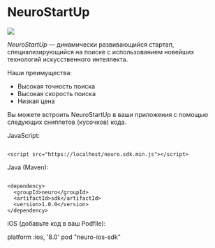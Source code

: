 # NeuroStartUp

![](logo.png)

*NeuroStartUp* — динамически развивающийся стартап, специализирующийся на поиске с использованием новейших технологий искусственного интеллекта.

Наши преимущества:
* Высокая точность поиска
* Высокая скорость поиска
* Низкая цена

Вы можете встроить NeuroStartUp в ваши приложения с помощью следующих сниппетов (кусочков) кода.

JavaScript:

```

<script src="https://localhost/neuro.sdk.min.js"></script>

```
Java (Maven):

```

<dependency>
  <groupId>neuro</groupId>
  <artifactId>sdk</artifactId>
  <version>1.0.0</version>
</dependency>

```
iOS (добавьте код в ваш Podfile):

platform :ios, '8.0'
pod "neuro-ios-sdk"